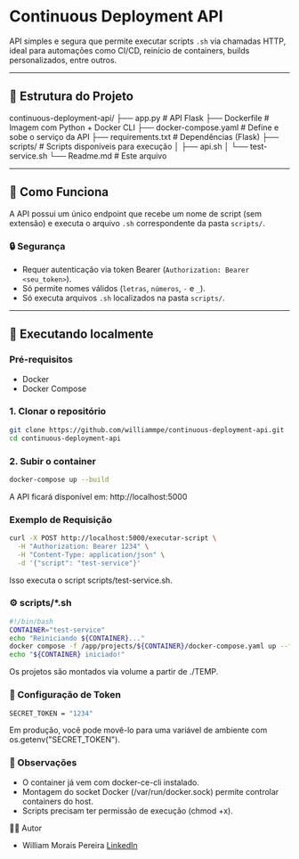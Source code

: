 # Continuous Deployment API

API simples e segura que permite executar scripts `.sh` via chamadas HTTP, ideal para automações como CI/CD, reinício de containers, builds personalizados, entre outros.

---

## 📂 Estrutura do Projeto

continuous-deployment-api/
├── app.py # API Flask
├── Dockerfile # Imagem com Python + Docker CLI
├── docker-compose.yaml # Define e sobe o serviço da API
├── requirements.txt # Dependências (Flask)
├── scripts/ # Scripts disponíveis para execução
│ ├── api.sh
│ └── test-service.sh
└── Readme.md # Este arquivo

---

## 🚀 Como Funciona

A API possui um único endpoint que recebe um nome de script (sem extensão) e executa o arquivo `.sh` correspondente da pasta `scripts/`.

### 🔒 Segurança

- Requer autenticação via token Bearer (`Authorization: Bearer <seu_token>`).
- Só permite nomes válidos (`letras`, `números`, `-` e `_`).
- Só executa arquivos `.sh` localizados na pasta `scripts/`.

---

## 🧪 Executando localmente

### Pré-requisitos

- Docker
- Docker Compose

### 1. Clonar o repositório

```bash
git clone https://github.com/williammpe/continuous-deployment-api.git
cd continuous-deployment-api
```

### 2. Subir o container

```bash
docker-compose up --build
```

A API ficará disponível em: http://localhost:5000


### Exemplo de Requisição

```bash
curl -X POST http://localhost:5000/executar-script \
  -H "Authorization: Bearer 1234" \
  -H "Content-Type: application/json" \
  -d '{"script": "test-service"}'
```

Isso executa o script scripts/test-service.sh.

### ⚙️ scripts/*.sh

```bash
#!/bin/bash
CONTAINER="test-service"
echo "Reiniciando ${CONTAINER}..."
docker compose -f /app/projects/${CONTAINER}/docker-compose.yaml up --force-recreate --no-deps -d
echo "${CONTAINER} iniciado!"
```

Os projetos são montados via volume a partir de ./TEMP.

### 🔐 Configuração de Token

```bash
SECRET_TOKEN = "1234"
```

Em produção, você pode movê-lo para uma variável de ambiente com os.getenv("SECRET_TOKEN").

### 📌 Observações

- O container já vem com docker-ce-cli instalado.
- Montagem do socket Docker (/var/run/docker.sock) permite controlar containers do host.
- Scripts precisam ter permissão de execução (chmod +x).

👨‍💻 Autor
- William Morais Pereira
[LinkedIn](https://www.linkedin.com/in/william-morais-pereira/)